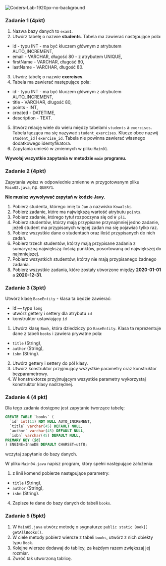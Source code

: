 ![Coders-Lab-1920px-no-background](https://user-images.githubusercontent.com/152855/73064373-5ed69780-3ea1-11ea-8a71-3d370a5e7dd8.png)


### Zadanie 1 (4pkt)
 
1. Nazwa bazy danych to  `exam1`.
2. Utwórz tabelę o nazwie **students**.
Tabela ma zawierać następujące pola:
- id - typu INT - ma być kluczem głównym z atrybutem AUTO_INCREMENT,
- email - VARCHAR, długość 80 - z atrybutem UNIQUE,
- firstName - VARCHAR, długość 80,
- lastName - VARCHAR, długość 80.

3. Utwórz tabelę o nazwie **exercises**.
4. Tabela ma zawierać następujące pola:
- id - typu INT - ma być kluczem głównym z atrybutem AUTO_INCREMENT,
- title - VARCHAR, długość 80,
- points - INT,
- created - DATETIME,
- description - TEXT.
5. Stwórz relację wiele do wielu między tabelami `students` a `exercises`.
   Tabela łącząca ma się nazywać `student_exercises`. Klucze obce nazwij `student_id` i `exercise_id`. 
Tabela nie powinna zawierać własnego dodatkowego identyfikatora.
6. Zapytania umieść w zmiennych w pliku `Main01`. 

**Wywołaj wszystkie zapytania w metodzie `main` programu.**

### Zadanie 2 (4pkt)

Zapytania wpisz w odpowiednie zmienne w przygotowanym pliku `Main02.java`, np. `QUERY1`.

**Nie musisz wywoływać zapytań w kodzie Javy.**
     
1. Pobierz studenta, którego imię to `Jan` a nazwisko `Kowalski`.
2. Pobierz zadanie, które ma największą wartość atrybutu `points`.
3. Pobierz zadanie, którego tytuł rozpoczyna się od `W pli`.
4. Pobierz studentów, którzy mają przypisane przynajmniej jedno zadanie, jeżeli student ma przypisanych więcej zadań ma się pojawiać tylko raz.
5. Pobierz wszystkie dane o studentach oraz ilość przypisanych do nich zadań.
6. Pobierz trzech studentów, którzy mają przypisane zadania z sumaryczną największą ilością punktów, posortowaną od największej do najmniejszej.
7. Pobierz wszystkich studentów, którzy nie mają przypisanego żadnego zadania.
8. Pobierz wszystkie zadania, które zostały utworzone między **2020-01-01** a **2020-12-31**. 

### Zadanie 3 (3pkt)

Utwórz klasę `BaseEntity` - klasa ta będzie zawierać:
- id — typu `long`
- utwórz gettery i settery dla atrybutu `id` 
- konstruktor ustawiający `id`

1. Utwórz klasę `Book`, która dziedziczy po `BaseEntity`.
Klasa ta reprezentuje dane z tabeli `books` i zawiera prywatne pola:
  - `title` (String),
  - `author` (String),
  - `isbn` (String).
2. Utwórz gettery i settery do pól klasy.
3. Utwórz konstruktor przyjmujący wszystkie parametry oraz konstruktor bezparametrowy.
4. W konstruktorze przyjmującym wszystkie parametry wykorzystaj konstruktor klasy nadrzędnej.

### Zadanie 4 (4 pkt)

Dla tego zadania dostępne jest zapytanie tworzące tabelę:
```sql
CREATE TABLE `books` (
  `id` int(11) NOT NULL AUTO_INCREMENT,
  `title` varchar(45) DEFAULT NULL,
  `author` varchar(45) DEFAULT NULL,
  `isbn` varchar(45) DEFAULT NULL,
PRIMARY KEY (id)
) ENGINE=InnoDB DEFAULT CHARSET=utf8;
```
wczytaj zapytanie do bazy danych.

W pliku `Main04.java` napisz program, który spełni następujące założenia:

1. z linii komend pobierze następujące parametry:
  - `title` (String),
  - `author` (String),
  - `isbn` (String).
4. Zapisze te dane do bazy danych do tabeli `books`.

### Zadanie 5 (5pkt)

1. W `Main05.java` utwórz metodę o sygnaturze `public static Book[] getAllBooks()`.
2. W ciele metody pobierz wiersze z tabeli `books`, utwórz z nich obiekty typu `Book`. 
3. Kolejne wiersze dodawaj do tablicy, za każdym razem zwiększaj jej rozmiar.
4. Zwróć tak utworzoną tablicę.
